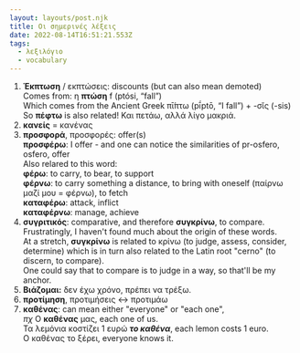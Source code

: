 ```yaml
---
layout: layouts/post.njk
title: Οι σημερινές λέξεις
date: 2022-08-14T16:51:21.553Z
tags:
  - λεξιλόγιο
  - vocabulary
---
```

1. **Έκπτωση** / εκπτώσεις: discounts (but can also mean demoted)\
   Comes from: η **πτώση** f (ptósi, “fall”)\
   Which comes from the Ancient Greek  πῑ́πτω (pī́ptō, “I fall”) +‎ -σῐς (-sis)\
   So **πέφτω** is also related! Και πετάω, αλλά λίγο μακριά.
2. **κανείς** = κανένας
3. **προσφορά**, προσφορές: offer(s)\
   **προσφέρω**: I offer - and one can notice the similarities of pr-osfero, osfero, offer\
   Also relared to this word:\
   **φέρω**: to carry, to bear, to support\
   **φέρνω**: to carry something a distance, to bring with oneself (παίρνω μαζί μου = φέρνω), to fetch\
   **καταφέρω**: attack, inflict\
   **καταφέρνω**: manage, achieve
4. **συγριτικός**: comparative, and therefore **συγκρίνω**, to compare. \
   Frustratingly, I haven't found much about the origin of these words. \
   At a stretch, **συγκρίνω** is related to κρίνω (to judge, assess, consider, determine) which is in turn also related to the Latin root "cerno" (to discern, to compare).\
   One could say that to compare is to judge in a way, so that'll be my anchor.
5. **Βιάζομαι:** δεν έχω χρόνο, πρέπει να τρέξω.
6. **προτίμηση**, προτιμήσεις <-> προτιμάω
7. **καθένας**: can mean either "everyone" or "each one", \
   *πχ* Ο **καθένας** μας, each one of us. \
   Τα λεμόνια κοστίζει 1 ευρώ ***το καθένα***, each lemon costs 1 euro. \
   Ο καθένας το ξέρει, everyone knows it.